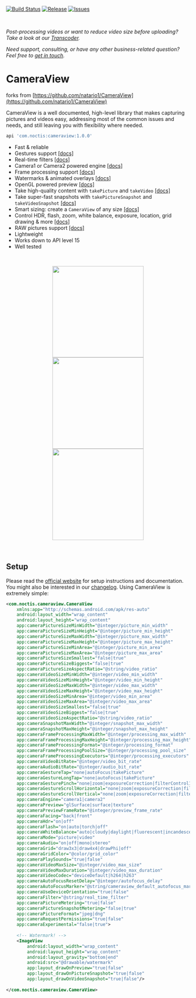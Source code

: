 [![Build Status](https://github.com/kuloud/CameraView/workflows/CI/badge.svg?event=push)](https://github.com/kuloud/CameraView/actions)
[![Release](https://img.shields.io/github/release/kuloud/CameraView.svg)](https://github.com/kuloud/CameraView/releases)
[![Issues](https://img.shields.io/github/issues-raw/kuloud/CameraView.svg)](https://github.com/kuloud/CameraView/issues)

&#10240;  <!-- Hack to add whitespace -->

*Post-processing videos or want to reduce video size before uploading? Take a look at our [Transcoder](https://github.com/kuloud/Transcoder).*

*Need support, consulting, or have any other business-related question? Feel free to <a href="mailto:kuloudx@icloud.com">get in touch</a>.*

# CameraView

forks from [https://github.com/natario1/CameraView](https://github.com/natario1/CameraView)

CameraView is a well documented, high-level library that makes capturing pictures and videos easy,
addressing most of the common issues and needs, and still leaving you with flexibility where needed.

```groovy
api 'com.noctis:cameraview:1.0.0'
```

- Fast & reliable
- Gestures support [[docs]](https://kuloud.github.io/CameraView/docs/gestures)
- Real-time filters [[docs]](https://kuloud.github.io/CameraView/docs/filters)
- Camera1 or Camera2 powered engine [[docs]](https://kuloud.github.io/CameraView/docs/previews)
- Frame processing support [[docs]](https://kuloud.github.io/CameraView/docs/frame-processing)
- Watermarks & animated overlays [[docs]](https://kuloud.github.io/CameraView/docs/watermarks-and-overlays)
- OpenGL powered preview [[docs]](https://kuloud.github.io/CameraView/docs/previews)
- Take high-quality content with `takePicture` and `takeVideo` [[docs]](https://kuloud.github.io/CameraView/docs/capturing-media)
- Take super-fast snapshots with `takePictureSnapshot` and `takeVideoSnapshot` [[docs]](https://kuloud.github.io/CameraView/docs/capturing-media)
- Smart sizing: create a `CameraView` of any size [[docs]](https://kuloud.github.io/CameraView/docs/preview-size)
- Control HDR, flash, zoom, white balance, exposure, location, grid drawing & more [[docs]](https://kuloud.github.io/CameraView/docs/controls)
- RAW pictures support [[docs]](https://kuloud.github.io/CameraView/docs/controls)
- Lightweight
- Works down to API level 15
- Well tested

&#10240;  <!-- Hack to add whitespace -->

<p align="center">
  <img src="docs/static/screen1.png" width="250" hspace="5"><img src="docs/static/screen2.png" width="250" hspace="5"><img src="docs/static/screen3.png" width="250" hspace="5">
</p>

&#10240;  <!-- Hack to add whitespace -->

## Setup

Please read the [official website](https://kuloud.github.io/CameraView) for setup instructions and documentation.
You might also be interested in our [changelog](https://kuloud.github.io/CameraView/about/changelog).
Using CameraView is extremely simple:

```xml
<com.noctis.cameraview.CameraView
    xmlns:app="http://schemas.android.com/apk/res-auto"
    android:layout_width="wrap_content"
    android:layout_height="wrap_content"
    app:cameraPictureSizeMinWidth="@integer/picture_min_width"
    app:cameraPictureSizeMinHeight="@integer/picture_min_height"
    app:cameraPictureSizeMaxWidth="@integer/picture_max_width"
    app:cameraPictureSizeMaxHeight="@integer/picture_max_height"
    app:cameraPictureSizeMinArea="@integer/picture_min_area"
    app:cameraPictureSizeMaxArea="@integer/picture_max_area"
    app:cameraPictureSizeSmallest="false|true"
    app:cameraPictureSizeBiggest="false|true"
    app:cameraPictureSizeAspectRatio="@string/video_ratio"
    app:cameraVideoSizeMinWidth="@integer/video_min_width"
    app:cameraVideoSizeMinHeight="@integer/video_min_height"
    app:cameraVideoSizeMaxWidth="@integer/video_max_width"
    app:cameraVideoSizeMaxHeight="@integer/video_max_height"
    app:cameraVideoSizeMinArea="@integer/video_min_area"
    app:cameraVideoSizeMaxArea="@integer/video_max_area"
    app:cameraVideoSizeSmallest="false|true"
    app:cameraVideoSizeBiggest="false|true"
    app:cameraVideoSizeAspectRatio="@string/video_ratio"
    app:cameraSnapshotMaxWidth="@integer/snapshot_max_width"
    app:cameraSnapshotMaxHeight="@integer/snapshot_max_height"
    app:cameraFrameProcessingMaxWidth="@integer/processing_max_width"
    app:cameraFrameProcessingMaxHeight="@integer/processing_max_height"
    app:cameraFrameProcessingFormat="@integer/processing_format"
    app:cameraFrameProcessingPoolSize="@integer/processing_pool_size"
    app:cameraFrameProcessingExecutors="@integer/processing_executors"
    app:cameraVideoBitRate="@integer/video_bit_rate"
    app:cameraAudioBitRate="@integer/audio_bit_rate"
    app:cameraGestureTap="none|autoFocus|takePicture"
    app:cameraGestureLongTap="none|autoFocus|takePicture"
    app:cameraGesturePinch="none|zoom|exposureCorrection|filterControl1|filterControl2"
    app:cameraGestureScrollHorizontal="none|zoom|exposureCorrection|filterControl1|filterControl2"
    app:cameraGestureScrollVertical="none|zoom|exposureCorrection|filterControl1|filterControl2"
    app:cameraEngine="camera1|camera2"
    app:cameraPreview="glSurface|surface|texture"
    app:cameraPreviewFrameRate="@integer/preview_frame_rate"
    app:cameraFacing="back|front"
    app:cameraHdr="on|off"
    app:cameraFlash="on|auto|torch|off"
    app:cameraWhiteBalance="auto|cloudy|daylight|fluorescent|incandescent"
    app:cameraMode="picture|video"
    app:cameraAudio="on|off|mono|stereo"
    app:cameraGrid="draw3x3|draw4x4|drawPhi|off"
    app:cameraGridColor="@color/grid_color"
    app:cameraPlaySounds="true|false"
    app:cameraVideoMaxSize="@integer/video_max_size"
    app:cameraVideoMaxDuration="@integer/video_max_duration"
    app:cameraVideoCodec="deviceDefault|h264|h263"
    app:cameraAutoFocusResetDelay="@integer/autofocus_delay"
    app:cameraAutoFocusMarker="@string/cameraview_default_autofocus_marker"
    app:cameraUseDeviceOrientation="true|false"
    app:cameraFilter="@string/real_time_filter"
    app:cameraPictureMetering="true|false"
    app:cameraPictureSnapshotMetering="false|true"
    app:cameraPictureFormat="jpeg|dng"
    app:cameraRequestPermissions="true|false"
    app:cameraExperimental="false|true">
    
    <!-- Watermark! -->
    <ImageView
        android:layout_width="wrap_content"
        android:layout_height="wrap_content"
        android:layout_gravity="bottom|end"
        android:src="@drawable/watermark"
        app:layout_drawOnPreview="true|false"
        app:layout_drawOnPictureSnapshot="true|false"
        app:layout_drawOnVideoSnapshot="true|false"/>
        
</com.noctis.cameraview.CameraView>
```

